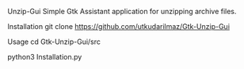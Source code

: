 Unzip-Gui
Simple Gtk Assistant application for unzipping archive files.

Installation
git clone https://github.com/utkudarilmaz/Gtk-Unzip-Gui

Usage
cd Gtk-Unzip-Gui/src

python3 Installation.py
